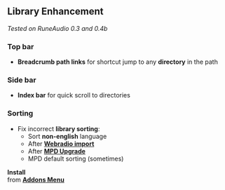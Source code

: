 Library Enhancement
---
_Tested on RuneAudio 0.3 and 0.4b_

### Top bar
- **Breadcrumb path links** for shortcut jump to any **directory** in the path

### Side bar
- **Index bar** for quick scroll to directories

### Sorting
- Fix incorrect **library sorting**:
	- Sort **non-english** language
	- After [**Webradio import**](https://github.com/rern/RuneAudio/tree/master/webradio)
	- After [**MPD Upgrade**](https://github.com/rern/RuneAudio/tree/master/mpd)
	- MPD default sorting (sometimes)

**Install**  
from [**Addons Menu**](https://github.com/rern/RuneAudio_Addons)
